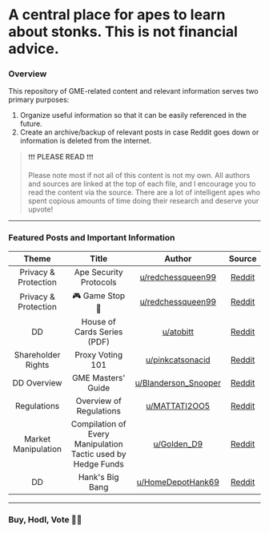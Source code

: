 # A central place for apes to learn about stonks. This is not financial advice.

### Overview
This repository of GME-related content and relevant information serves two primary purposes:
1. Organize useful information so that it can be easily referenced in the future. 
2. Create an archive/backup of relevant posts in case Reddit goes down or information is deleted from the internet. 

> ❗❗❗ **PLEASE READ** ❗❗❗
> 
> Please note most if not all of this content is not my own. All authors and sources are linked at the top of each file, and I encourage you to read the content via the source. There are a lot of intelligent apes who spent copious amounts of time doing their research and deserve your upvote!

---

### Featured Posts and Important Information
| Theme | Title      |  Author  | Source |
| :-------------: | :-------------: |:-------------:| :-------------:|
| Privacy & Protection | Ape Security Protocols |  [u/redchessqueen99](https://www.reddit.com/user/redchessqueen99/) | [Reddit](https://www.reddit.com/r/Superstonk/comments/nsgv3d/ape_security_protocols/) |
| Privacy & Protection | 🎮 Game Stop 🛑 | [u/redchessqueen99](https://www.reddit.com/user/redchessqueen99/) | [Reddit](https://www.reddit.com/r/Superstonk/comments/nplhx7/game_stop/) |
| DD | House of Cards Series (PDF) | [u/atobitt](https://www.reddit.com/user/atobitt/) | [Reddit](https://www.reddit.com/r/Superstonk/comments/nm83eb/a_house_of_cards_parts_i_ii_iii_in_pdf/) |
| Shareholder Rights |  Proxy Voting 101 | [u/pinkcatsonacid](https://www.reddit.com/user/pinkcatsonacid/) | [Reddit](https://www.reddit.com/r/Superstonk/comments/n6isp6/rock_the_vote_proxy_voting_101_the_most_important/) |
| DD Overview | GME Masters' Guide | [u/Blanderson_Snooper](https://www.reddit.com/user/Blanderson_Snooper/) | [Reddit](https://www.reddit.com/r/Superstonk/comments/njwv6n/the_gme_masters_guide_a_dd_campaign_for_apes/) |
| Regulations | Overview of Regulations | [u/MATTATI2OO5](https://www.reddit.com/user/MATTATI2OO5/) | [Reddit](https://www.reddit.com/r/Superstonk/comments/nkn84o/great_breakdownoverview_of_new_rules/) |
| Market Manipulation | Compilation of Every Manipulation Tactic used by Hedge Funds | [u/Golden_D9](https://www.reddit.com/user/Golden_D9/) | [Reddit](https://www.reddit.com/r/Superstonk/comments/n8mizw/here_is_a_complete_compilation_documenting_the/) |
| DD | Hank's Big Bang | [u/HomeDepotHank69](https://www.reddit.com/user/HomeDepotHank69/) | [Reddit](https://www.reddit.com/r/Superstonk/comments/nu9qq9/hanks_big_bang_quant_apes_glitch_the_simulation/) |
---

### Buy, Hodl, Vote 💎🙌
